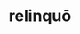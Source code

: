 ---
title: relinquō
meaning: to leave behind
ch: [sixteen, f3, f, ss, ss4]
pos: verb
inf: relinquere
secondppstem: relinqu
infend: ere
thirdpp: relīquī
fourthpp: relictus
conjugation: third
derivative: relinquish
six: y
---